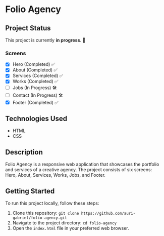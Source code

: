 # Folio Agency

## Project Status
This project is currently **in progress**. 🚧

### Screens

- [x] Hero (Completed) ✅
- [x] About (Completed) ✅
- [x] Services (Completed) ✅
- [x] Works (Completed) ✅
- [ ] Jobs (In Progress) 🛠️
- [ ] Contact (In Progress) 🛠️
- [x] Footer (Completed) ✅

## Technologies Used
- HTML
- CSS

## Description
Folio Agency is a responsive web application that showcases the portfolio and services of a creative agency. The project consists of six screens: Hero, About, Services, Works, Jobs, and Footer.

## Getting Started
To run this project locally, follow these steps:

1. Clone this repository: `git clone https://github.com/auri-gabriel/folio-agency.git`
2. Navigate to the project directory: `cd folio-agency`
3. Open the `index.html` file in your preferred web browser.
